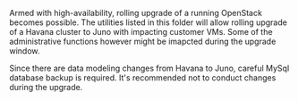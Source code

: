 Armed with high-availability, rolling upgrade of a running OpenStack becomes possible. The utilities listed in this folder will allow rolling upgrade of a Havana cluster to Juno with impacting customer VMs. Some of the administrative functions however might be imapcted during the upgrade window.

Since there are data modeling changes from Havana to Juno, careful MySql database backup is required. It's recommended not to conduct changes during the upgrade.
